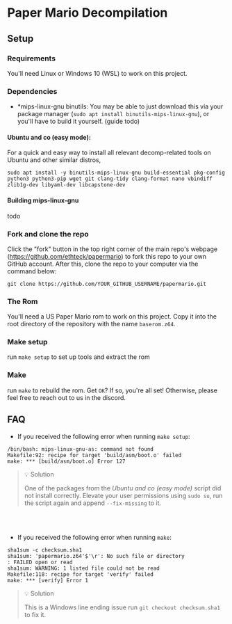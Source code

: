 # Paper Mario Decompilation

## Setup
### Requirements
You'll need Linux or Windows 10 (WSL) to work on this project.

### Dependencies
* *mips-linux-gnu binutils: You may be able to just download this via your package manager (`sudo apt install binutils-mips-linux-gnu`), or you'll have to build it yourself. (guide todo)


#### Ubuntu and co (easy mode):
For a quick and easy way to install all relevant decomp-related tools on Ubuntu and other similar distros, 
```
sudo apt install -y binutils-mips-linux-gnu build-essential pkg-config python3 python3-pip wget git clang-tidy clang-format nano vbindiff zlib1g-dev libyaml-dev libcapstone-dev
```

#### Building mips-linux-gnu
todo

### Fork and clone the repo
Click the "fork" button in the top right corner of the main repo's webpage (https://github.com/ethteck/papermario) to fork this repo to your own GitHub account. After this, clone the repo to your computer via the command below:

`git clone https://github.com/YOUR_GITHUB_USERNAME/papermario.git`

### The Rom
You'll need a US Paper Mario rom to work on this project. Copy it into the root directory of the repository with the name `baserom.z64`.

### Make setup
run `make setup` to set up tools and extract the rom

### Make
run `make` to rebuild the rom. Get `OK`? If so, you're all set! Otherwise, please feel free to reach out to us in the discord.

## FAQ
* If you received the following error when running `make setup`: 
```
/bin/bash: mips-linux-gnu-as: command not found
Makefile:92: recipe for target 'build/asm/boot.o' failed
make: *** [build/asm/boot.o] Error 127
```
> 💡 Solution
>
> One of the packages from the _Ubuntu and co (easy mode)_ script did not install correctly. Elevate your user permissions using `sudo su`, run the script again and append `--fix-missing` to it.
> 

<br />
<br />

* If you received the following error when running  `make`:
```
sha1sum -c checksum.sha1
sha1sum: 'papermario.z64'$'\r': No such file or directory
: FAILED open or read
sha1sum: WARNING: 1 listed file could not be read
Makefile:118: recipe for target 'verify' failed
make: *** [verify] Error 1
```
> 💡 Solution
>
> This is a Windows line ending issue run `git checkout checksum.sha1` to fix it.
